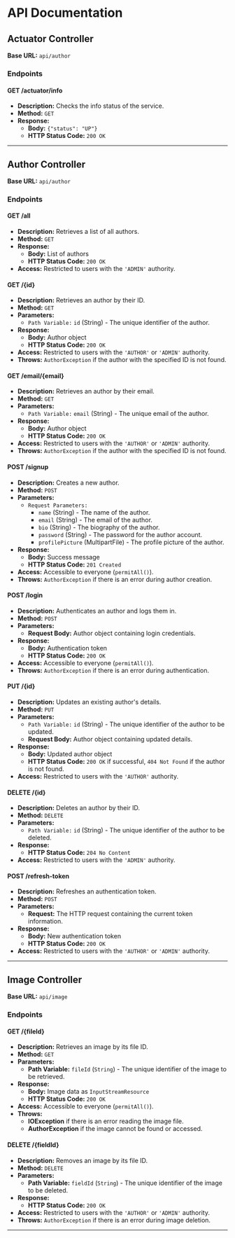 # API Documentation

## Actuator Controller

**Base URL:** `api/author`

### Endpoints

#### GET /actuator/info

- **Description:** Checks the info status of the service.
- **Method:** `GET`
- **Response:**
  - **Body:** `{"status": "UP"}`
  - **HTTP Status Code:** `200 OK`

---

## Author Controller

**Base URL:** `api/author`

### Endpoints

#### GET /all

- **Description:** Retrieves a list of all authors.
- **Method:** `GET`
- **Response:**
  - **Body:** List of authors
  - **HTTP Status Code:** `200 OK`
- **Access:** Restricted to users with the `'ADMIN'` authority.

#### GET /{id}

- **Description:** Retrieves an author by their ID.
- **Method:** `GET`
- **Parameters:**
  - `Path Variable:` `id` (String) - The unique identifier of the author.
- **Response:**
  - **Body:** Author object
  - **HTTP Status Code:** `200 OK`
- **Access:** Restricted to users with the `'AUTHOR'` or `'ADMIN'` authority.
- **Throws:** `AuthorException` if the author with the specified ID is not found.

#### GET /email/{email}

- **Description:** Retrieves an author by their email.
- **Method:** `GET`
- **Parameters:**
  - `Path Variable:` `email` (String) - The unique email of the author.
- **Response:**
  - **Body:** Author object
  - **HTTP Status Code:** `200 OK`
- **Access:** Restricted to users with the `'AUTHOR'` or `'ADMIN'` authority.
- **Throws:** `AuthorException` if the author with the specified ID is not found.

#### POST /signup

- **Description:** Creates a new author.
- **Method:** `POST`
- **Parameters:**
  - `Request Parameters:`
    - `name` (String) - The name of the author.
    - `email` (String) - The email of the author.
    - `bio` (String) - The biography of the author.
    - `password` (String) - The password for the author account.
    - `profilePicture` (MultipartFile) - The profile picture of the author.
- **Response:**
  - **Body:** Success message
  - **HTTP Status Code:** `201 Created`
- **Access:** Accessible to everyone (`permitAll()`).
- **Throws:** `AuthorException` if there is an error during author creation.

#### POST /login

- **Description:** Authenticates an author and logs them in.
- **Method:** `POST`
- **Parameters:**
  - **Request Body:** Author object containing login credentials.
- **Response:**
  - **Body:** Authentication token
  - **HTTP Status Code:** `200 OK`
- **Access:** Accessible to everyone (`permitAll()`).
- **Throws:** `AuthorException` if there is an error during authentication.

#### PUT /{id}

- **Description:** Updates an existing author's details.
- **Method:** `PUT`
- **Parameters:**
  - `Path Variable:` `id` (String) - The unique identifier of the author to be updated.
  - **Request Body:** Author object containing updated details.
- **Response:**
  - **Body:** Updated author object
  - **HTTP Status Code:** `200 OK` if successful, `404 Not Found` if the author is not found.
- **Access:** Restricted to users with the `'AUTHOR'` authority.

#### DELETE /{id}

- **Description:** Deletes an author by their ID.
- **Method:** `DELETE`
- **Parameters:**
  - `Path Variable:` `id` (String) - The unique identifier of the author to be deleted.
- **Response:**
  - **HTTP Status Code:** `204 No Content`
- **Access:** Restricted to users with the `'ADMIN'` authority.

#### POST /refresh-token

- **Description:** Refreshes an authentication token.
- **Method:** `POST`
- **Parameters:**
  - **Request:** The HTTP request containing the current token information.
- **Response:**
  - **Body:** New authentication token
  - **HTTP Status Code:** `200 OK`
- **Access:** Restricted to users with the `'AUTHOR'` or `'ADMIN'` authority.

---

## Image Controller

**Base URL:** `api/image`

### Endpoints

#### GET /{fileId}

- **Description:** Retrieves an image by its file ID.
- **Method:** `GET`
- **Parameters:**
  - **Path Variable:** `fileId` (`String`) - The unique identifier of the image to be retrieved.
- **Response:**
  - **Body:** Image data as `InputStreamResource`
  - **HTTP Status Code:** `200 OK`
- **Access:** Accessible to everyone (`permitAll()`).
- **Throws:**
  - **IOException** if there is an error reading the image file.
  - **AuthorException** if the image cannot be found or accessed.

#### DELETE /{fieldId}

- **Description:** Removes an image by its file ID.
- **Method:** `DELETE`
- **Parameters:**
  - **Path Variable:** `fieldId` (`String`) - The unique identifier of the image to be deleted.
- **Response:**
  - **HTTP Status Code:** `200 OK`
- **Access:** Restricted to users with the `'AUTHOR'` or `'ADMIN'` authority.
- **Throws:** `AuthorException` if there is an error during image deletion.

---
